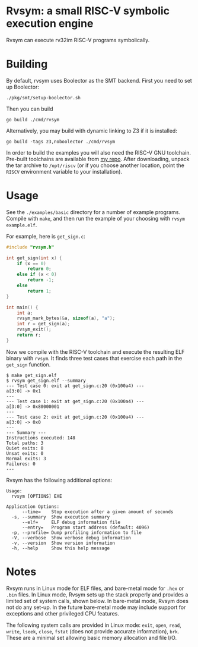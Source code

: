 # Rvsym: a small RISC-V symbolic execution engine

Rvsym can execute rv32im RISC-V programs symbolically.

# Building

By default, rvsym uses Boolector as the SMT backend. First you need to set up
Boolector:

```
./pkg/smt/setup-boolector.sh
```

Then you can build

```
go build ./cmd/rvsym
```

Alternatively, you may build with dynamic linking to Z3 if it is installed:

```
go build -tags z3,noboolector ./cmd/rvsym
```

In order to build the examples you will also need the RISC-V GNU toolchain.
Pre-built toolchains are available from [my repo](https://github.com/zyedidia/riscv-gnu-toolchain-prebuilt/releases/tag/v1). After downloading, unpack the tar
archive to `/opt/riscv` (or if you choose another location, point the `RISCV`
environment variable to your installation).

# Usage

See the `./examples/basic` directory for a number of example programs. Compile with `make`,
and then run the example of your choosing with `rvsym example.elf`.

For example, here is `get_sign.c`:

```c
#include "rvsym.h"

int get_sign(int x) {
    if (x == 0)
        return 0;
    else if (x < 0)
        return -1;
    else
        return 1;
}

int main() {
    int a;
    rvsym_mark_bytes(&a, sizeof(a), "a");
    int r = get_sign(a);
    rvsym_exit();
    return r;
}
```

Now we compile with the RISC-V toolchain and execute the resulting ELF binary with `rvsym`.
It finds three test cases that exercise each path in the `get_sign` function.

```
$ make get_sign.elf
$ rvsym get_sign.elf --summary
--- Test case 0: exit at get_sign.c:20 (0x100a4) ---
a[3:0] -> 0x1
---
--- Test case 1: exit at get_sign.c:20 (0x100a4) ---
a[3:0] -> 0x80000001
---
--- Test case 2: exit at get_sign.c:20 (0x100a4) ---
a[3:0] -> 0x0
---
--- Summary ---
Instructions executed: 148
Total paths: 3
Quiet exits: 0
Unsat exits: 0
Normal exits: 3
Failures: 0
---
```

Rvsym has the following additional options:

```
Usage:
  rvsym [OPTIONS] EXE

Application Options:
      --time=    Stop execution after a given amount of seconds
  -s, --summary  Show execution summary
      --elf=     ELF debug information file
      --entry=   Program start address (default: 4096)
  -p, --profile= Dump profiling information to file
  -V, --verbose  Show verbose debug information
  -v, --version  Show version information
  -h, --help     Show this help message
```

# Notes

Rvsym runs in Linux mode for ELF files, and bare-metal mode for `.hex` or
`.bin` files. In Linux mode, Rvsym sets up the stack properly and provides a
limited set of system calls, shown below. In bare-metal mode, Rvsym does not do
any set-up. In the future bare-metal mode may include support for exceptions
and other privileged CPU features.

The following system calls are provided in Linux mode: `exit`, `open`, `read`,
`write`, `lseek`, `close`, `fstat` (does not provide accurate information),
`brk`. These are a minimal set allowing basic memory allocation and file I/O.
